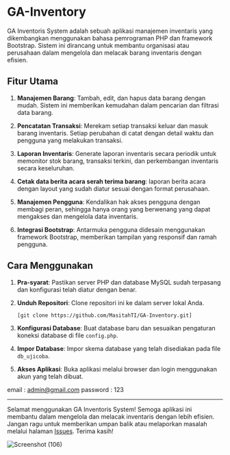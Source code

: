 # GA-Inventory

GA Inventoris System adalah sebuah aplikasi manajemen inventaris yang dikembangkan menggunakan bahasa pemrograman PHP dan framework Bootstrap. Sistem ini dirancang untuk membantu organisasi atau perusahaan dalam mengelola dan melacak barang inventaris dengan efisien.

## Fitur Utama

1. **Manajemen Barang**: Tambah, edit, dan hapus data barang dengan mudah. Sistem ini memberikan kemudahan dalam pencarian dan filtrasi data barang.

2. **Pencatatan Transaksi**: Merekam setiap transaksi keluar dan masuk barang inventaris. Setiap perubahan di catat dengan detail waktu dan pengguna yang melakukan transaksi.

3. **Laporan Inventaris**: Generate laporan inventaris secara periodik untuk memonitor stok barang, transaksi terkini, dan perkembangan inventaris secara keseluruhan.
4. **Cetak data berita acara serah terima barang**: laporan berita acara dengan layout yang sudah diatur sesuai dengan format perusahaan.

5. **Manajemen Pengguna**: Kendalikan hak akses pengguna dengan membagi peran, sehingga hanya orang yang berwenang yang dapat mengakses dan mengelola data inventaris.

6. **Integrasi Bootstrap**: Antarmuka pengguna didesain menggunakan framework Bootstrap, memberikan tampilan yang responsif dan ramah pengguna.

## Cara Menggunakan

1. **Pra-syarat**: Pastikan server PHP dan database MySQL sudah terpasang dan konfigurasi telah diatur dengan benar.

2. **Unduh Repositori**: Clone repositori ini ke dalam server lokal Anda.

   ```bash
   [git clone https://github.com/MasitahTI/GA-Inventory.git]
   ```

3. **Konfigurasi Database**: Buat database baru dan sesuaikan pengaturan koneksi database di file `config.php`.

4. **Impor Database**: Impor skema database yang telah disediakan pada file `db_ujicoba`.

5. **Akses Aplikasi**: Buka aplikasi melalui browser dan login menggunakan akun yang telah dibuat.
   
email : admin@gmail.com
password : 123


--- 

Selamat menggunakan GA Inventoris System! Semoga aplikasi ini membantu dalam mengelola dan melacak inventaris dengan lebih efisien. Jangan ragu untuk memberikan umpan balik atau melaporkan masalah melalui halaman [Issues](https://github.com/MasitahTI/issues). Terima kasih!

![Screenshot (106)](https://github.com/MasitahTI/GA-Inventory/assets/158447847/c1d552d4-7d08-4194-a96d-5cb2267e0bbb)
